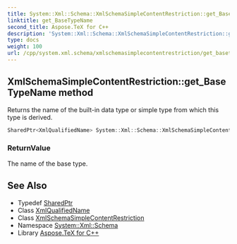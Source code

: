 ```yaml
---
title: System::Xml::Schema::XmlSchemaSimpleContentRestriction::get_BaseTypeName method
linktitle: get_BaseTypeName
second_title: Aspose.TeX for C++
description: 'System::Xml::Schema::XmlSchemaSimpleContentRestriction::get_BaseTypeName method. Returns the name of the built-in data type or simple type from which this type is derived in C++.'
type: docs
weight: 100
url: /cpp/system.xml.schema/xmlschemasimplecontentrestriction/get_basetypename/
---
```

## XmlSchemaSimpleContentRestriction::get_BaseTypeName method


Returns the name of the built-in data type or simple type from which this type is derived.

```cpp
SharedPtr<XmlQualifiedName> System::Xml::Schema::XmlSchemaSimpleContentRestriction::get_BaseTypeName()
```


### ReturnValue

The name of the base type.

## See Also

* Typedef [SharedPtr](../../../system/sharedptr/)
* Class [XmlQualifiedName](../../../system.xml/xmlqualifiedname/)
* Class [XmlSchemaSimpleContentRestriction](../)
* Namespace [System::Xml::Schema](../../)
* Library [Aspose.TeX for C++](../../../)
